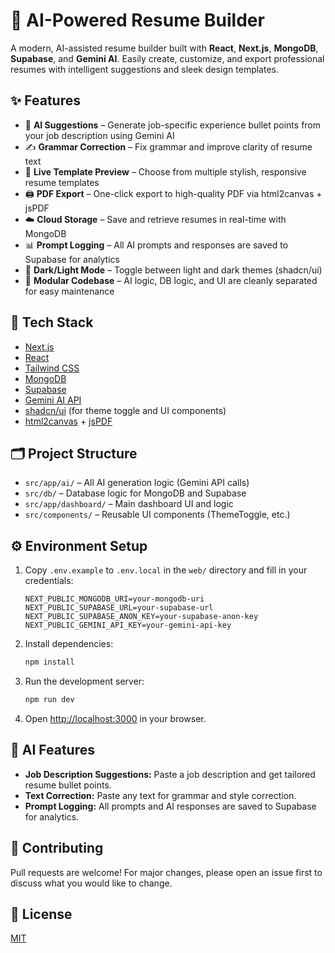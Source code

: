 # 📝 AI-Powered Resume Builder

A modern, AI-assisted resume builder built with **React**, **Next.js**, **MongoDB**, **Supabase**, and **Gemini AI**. Easily create, customize, and export professional resumes with intelligent suggestions and sleek design templates.

## ✨ Features

- 🤖 **AI Suggestions** – Generate job-specific experience bullet points from your job description using Gemini AI
- ✍️ **Grammar Correction** – Fix grammar and improve clarity of resume text
- 🎨 **Live Template Preview** – Choose from multiple stylish, responsive resume templates
- 🖨️ **PDF Export** – One-click export to high-quality PDF via html2canvas + jsPDF
- ☁️ **Cloud Storage** – Save and retrieve resumes in real-time with MongoDB
- 📊 **Prompt Logging** – All AI prompts and responses are saved to Supabase for analytics
- 🌙 **Dark/Light Mode** – Toggle between light and dark themes (shadcn/ui)
- 🧩 **Modular Codebase** – AI logic, DB logic, and UI are cleanly separated for easy maintenance

## 🚀 Tech Stack

- [Next.js](https://nextjs.org/)
- [React](https://reactjs.org/)
- [Tailwind CSS](https://tailwindcss.com/)
- [MongoDB](https://www.mongodb.com/)
- [Supabase](https://supabase.com/)
- [Gemini AI API](https://ai.google.dev/)
- [shadcn/ui](https://ui.shadcn.com/) (for theme toggle and UI components)
- [html2canvas](https://html2canvas.hertzen.com/) + [jsPDF](https://github.com/parallax/jsPDF)

## 🗂️ Project Structure

- `src/app/ai/` – All AI generation logic (Gemini API calls)
- `src/db/` – Database logic for MongoDB and Supabase
- `src/app/dashboard/` – Main dashboard UI and logic
- `src/components/` – Reusable UI components (ThemeToggle, etc.)

## ⚙️ Environment Setup

1. Copy `.env.example` to `.env.local` in the `web/` directory and fill in your credentials:
   ```
   NEXT_PUBLIC_MONGODB_URI=your-mongodb-uri
   NEXT_PUBLIC_SUPABASE_URL=your-supabase-url
   NEXT_PUBLIC_SUPABASE_ANON_KEY=your-supabase-anon-key
   NEXT_PUBLIC_GEMINI_API_KEY=your-gemini-api-key
   ```
2. Install dependencies:
   ```bash
   npm install
   ```
3. Run the development server:
   ```bash
   npm run dev
   ```
4. Open [http://localhost:3000](http://localhost:3000) in your browser.

## 🧠 AI Features
- **Job Description Suggestions:** Paste a job description and get tailored resume bullet points.
- **Text Correction:** Paste any text for grammar and style correction.
- **Prompt Logging:** All prompts and AI responses are saved to Supabase for analytics.

## 📝 Contributing
Pull requests are welcome! For major changes, please open an issue first to discuss what you would like to change.

## 📄 License
[MIT](LICENSE)

